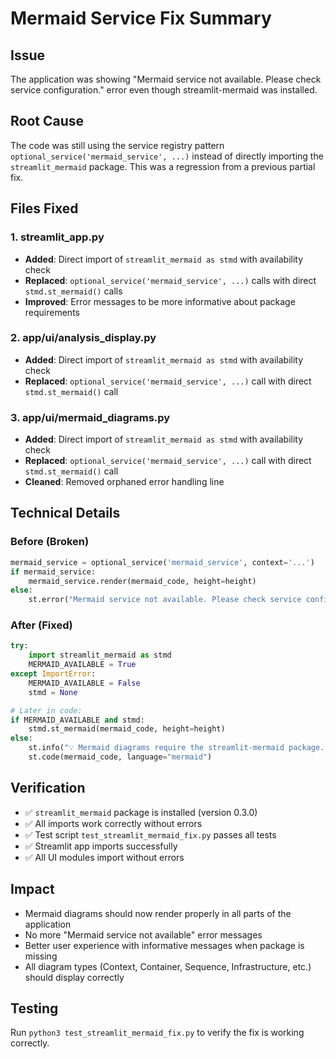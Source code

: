 # Mermaid Service Fix Summary

## Issue
The application was showing "Mermaid service not available. Please check service configuration." error even though streamlit-mermaid was installed.

## Root Cause
The code was still using the service registry pattern `optional_service('mermaid_service', ...)` instead of directly importing the `streamlit_mermaid` package. This was a regression from a previous partial fix.

## Files Fixed

### 1. streamlit_app.py
- **Added**: Direct import of `streamlit_mermaid as stmd` with availability check
- **Replaced**: `optional_service('mermaid_service', ...)` calls with direct `stmd.st_mermaid()` calls
- **Improved**: Error messages to be more informative about package requirements

### 2. app/ui/analysis_display.py  
- **Added**: Direct import of `streamlit_mermaid as stmd` with availability check
- **Replaced**: `optional_service('mermaid_service', ...)` call with direct `stmd.st_mermaid()` call

### 3. app/ui/mermaid_diagrams.py
- **Added**: Direct import of `streamlit_mermaid as stmd` with availability check  
- **Replaced**: `optional_service('mermaid_service', ...)` call with direct `stmd.st_mermaid()` call
- **Cleaned**: Removed orphaned error handling line

## Technical Details

### Before (Broken)
```python
mermaid_service = optional_service('mermaid_service', context='...')
if mermaid_service:
    mermaid_service.render(mermaid_code, height=height)
else:
    st.error("Mermaid service not available. Please check service configuration.")
```

### After (Fixed)
```python
try:
    import streamlit_mermaid as stmd
    MERMAID_AVAILABLE = True
except ImportError:
    MERMAID_AVAILABLE = False
    stmd = None

# Later in code:
if MERMAID_AVAILABLE and stmd:
    stmd.st_mermaid(mermaid_code, height=height)
else:
    st.info("💡 Mermaid diagrams require the streamlit-mermaid package. Showing code instead:")
    st.code(mermaid_code, language="mermaid")
```

## Verification
- ✅ `streamlit_mermaid` package is installed (version 0.3.0)
- ✅ All imports work correctly without errors
- ✅ Test script `test_streamlit_mermaid_fix.py` passes all tests
- ✅ Streamlit app imports successfully
- ✅ All UI modules import without errors

## Impact
- Mermaid diagrams should now render properly in all parts of the application
- No more "Mermaid service not available" error messages
- Better user experience with informative messages when package is missing
- All diagram types (Context, Container, Sequence, Infrastructure, etc.) should display correctly

## Testing
Run `python3 test_streamlit_mermaid_fix.py` to verify the fix is working correctly.